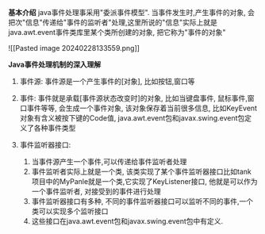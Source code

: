 **基本介绍**
java事件处理事采用"委派事件模型". 当事件发生时,产生事件的对象, 会把次"信息"传递给"事件的监听者"处理,这里所说的"信息"实际上就是java.awt.event事件类库里某个类所创建的对象, 把它称为"事件的对象"

![[Pasted image 20240228133559.png]]

**Java事件处理机制的深入理解**
1. 事件源: 事件源是一个产生事件的[对象], 比如按钮,窗口等

2. 事件: 事件就是承载[事件源状态改变时]的对象, 比如当键盘事件, 鼠标事件,窗口事件等等, 会生成一个事件对象, 该对象保存着当前很多信息, 比如KeyEvent对象有含义被按下键的Code值, java.awt.event包和javax.swing.event包定义了各种事件类型

3. 事件监听器接口:
	1. 当事件源产生一个事件,可以传递给事件监听者处理
	2. 事件监听者实际上就是一个类, 该类实现了某个事件监听器接口比如tank项目中的MyPanle就是一个类,它实现了KeyListener接口, 他就是可以作为一个事件监听者, 对接受到的事件进行处理
	3. 事件监听器接口有多种, 不同的事件监听器接口可以监听不同的事件,一个类可以实现多个监听接口
	4. 这些接口在java.awt.event包和javax.swing.event包中有定义.